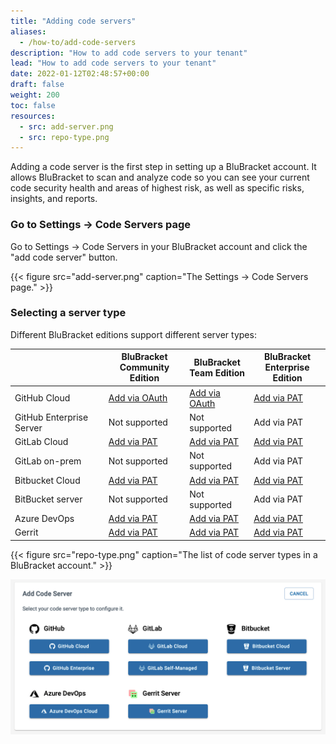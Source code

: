 ```yaml
---
title: "Adding code servers"
aliases:
  - /how-to/add-code-servers
description: "How to add code servers to your tenant"
lead: "How to add code servers to your tenant"
date: 2022-01-12T02:48:57+00:00
draft: false
weight: 200
toc: false
resources:
  - src: add-server.png
  - src: repo-type.png
---
```


Adding a code server is the first step in setting up a BluBracket account. It allows BluBracket to scan and analyze code so you can see your current code security health and areas of highest risk, as well as specific risks, insights, and reports.

### Go to Settings → Code Servers page

Go to Settings → Code Servers in your BluBracket account and click the "add code server" button.

{{< figure src="add-server.png" caption="The Settings → Code Servers page." >}}

### Selecting a server type

Different BluBracket editions support different server types:

|   | BluBracket<br />Community Edition | BluBracket<br />Team Edition | BluBracket<br />Enterprise Edition |
|---|---|---|---|
| GitHub Cloud | [Add via OAuth](/how-to/code-servers/add-code-servers/github-cloud-oauth/) | [Add via OAuth](/how-to/code-servers/add-code-servers/github-cloud-oauth/) | [Add via PAT](/how-to/code-servers/add-code-servers/github-cloud/) |
| GitHub Enterprise Server | Not supported | Not supported | Add via PAT |
| GitLab Cloud | [Add via PAT](/how-to/code-servers/add-code-servers/gitlab-cloud/) | [Add via PAT](/how-to/code-servers/add-code-servers/gitlab-cloud/) | [Add via PAT](/how-to/code-servers/add-code-servers/gitlab-cloud/) |
| GitLab on-prem | Not supported | Not supported | Add via PAT|
| Bitbucket Cloud | [Add via PAT](/how-to/code-servers/add-code-servers/bitbucket-cloud/) | [Add via PAT](/how-to/code-servers/add-code-servers/bitbucket-cloud/) | [Add via PAT](/how-to/code-servers/add-code-servers/bitbucket-cloud/) |
| BitBucket server | Not supported | Not supported | Add via PAT |
| Azure DevOps | [Add via PAT](/how-to/code-servers/add-code-servers/azure-devops/) | [Add via PAT](/how-to/code-servers/add-code-servers/azure-devops/) | [Add via PAT](/how-to/code-servers/add-code-servers/azure-devops/) |
| Gerrit | [Add via PAT](/how-to/code-servers/add-code-servers/gerrit/) | [Add via PAT](/how-to/code-servers/add-code-servers/gerrit/) | [Add via PAT](/how-to/code-servers/add-code-servers/gerrit/) |

{{< figure src="repo-type.png" caption="The list of code server types in a BluBracket account." >}}

![Choose repo type Screenshot](repo-type.png)
